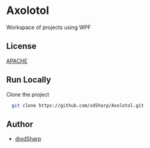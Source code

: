 # Axolotol

Workspace of projects using WPF

## License

[APACHE](https://www.apache.org/licenses/LICENSE-2.0)

## Run Locally

Clone the project

```bash
  git clone https://github.com/xdSharp/Axolotol.git
```

## Author

- [@xdSharp](https://www.github.com/xdsharp)

